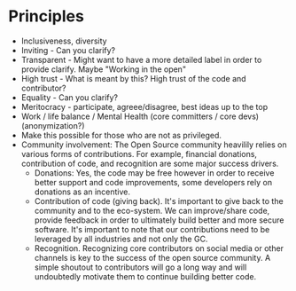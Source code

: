 # Principles

* Inclusiveness, diversity
* Inviting - Can you clarify?
* Transparent - Might want to have a more detailed label in order to provide clarify. Maybe "Working in the open" 
* High trust - What is meant by this? High trust of the code and contributor?
* Equality - Can you clarify?
* Meritocracy - participate, agreee/disagree, best ideas up to the top
* Work / life balance / Mental Health (core committers / core devs) (anonymization?)
* Make this possible for those who are not as privileged.
* Community involvement: The Open Source community heavilily relies on various forms of contributions. For example, financial donations, contribution of code, and recognition are some major success drivers. 
  * Donations: Yes, the code may be free however in order to receive better support and code improvements, some developers rely on donations as an incentive.
  * Contribution of code (giving back). It's important to give back to the community and to the eco-system. We can improve/share code,  provide feedback in order to ultimately build better and more secure software. It's important to note that our contributions need to be leveraged by all industries and not only the GC.
  * Recognition. Recognizing core contributors on social media or other channels is key to the success of the open source community. A simple shoutout to contributors will go a long way and will undoubtedly motivate them to continue building better code. 
